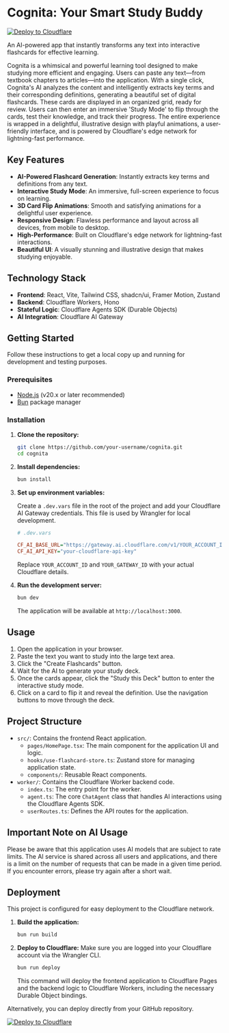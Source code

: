 # Cognita: Your Smart Study Buddy

[![Deploy to Cloudflare](https://deploy.workers.cloudflare.com/button)](https://deploy.workers.cloudflare.com/?url=https://github.com/agogodavid/cognita_inclass_v1)

An AI-powered app that instantly transforms any text into interactive flashcards for effective learning.

Cognita is a whimsical and powerful learning tool designed to make studying more efficient and engaging. Users can paste any text—from textbook chapters to articles—into the application. With a single click, Cognita's AI analyzes the content and intelligently extracts key terms and their corresponding definitions, generating a beautiful set of digital flashcards. These cards are displayed in an organized grid, ready for review. Users can then enter an immersive 'Study Mode' to flip through the cards, test their knowledge, and track their progress. The entire experience is wrapped in a delightful, illustrative design with playful animations, a user-friendly interface, and is powered by Cloudflare's edge network for lightning-fast performance.

## Key Features

-   **AI-Powered Flashcard Generation**: Instantly extracts key terms and definitions from any text.
-   **Interactive Study Mode**: An immersive, full-screen experience to focus on learning.
-   **3D Card Flip Animations**: Smooth and satisfying animations for a delightful user experience.
-   **Responsive Design**: Flawless performance and layout across all devices, from mobile to desktop.
-   **High-Performance**: Built on Cloudflare's edge network for lightning-fast interactions.
-   **Beautiful UI**: A visually stunning and illustrative design that makes studying enjoyable.

## Technology Stack

-   **Frontend**: React, Vite, Tailwind CSS, shadcn/ui, Framer Motion, Zustand
-   **Backend**: Cloudflare Workers, Hono
-   **Stateful Logic**: Cloudflare Agents SDK (Durable Objects)
-   **AI Integration**: Cloudflare AI Gateway

## Getting Started

Follow these instructions to get a local copy up and running for development and testing purposes.

### Prerequisites

-   [Node.js](https://nodejs.org/) (v20.x or later recommended)
-   [Bun](https://bun.sh/) package manager

### Installation

1.  **Clone the repository:**
    ```sh
    git clone https://github.com/your-username/cognita.git
    cd cognita
    ```

2.  **Install dependencies:**
    ```sh
    bun install
    ```

3.  **Set up environment variables:**

    Create a `.dev.vars` file in the root of the project and add your Cloudflare AI Gateway credentials. This file is used by Wrangler for local development.

    ```ini
    # .dev.vars

    CF_AI_BASE_URL="https://gateway.ai.cloudflare.com/v1/YOUR_ACCOUNT_ID/YOUR_GATEWAY_ID/openai"
    CF_AI_API_KEY="your-cloudflare-api-key"
    ```

    Replace `YOUR_ACCOUNT_ID` and `YOUR_GATEWAY_ID` with your actual Cloudflare details.

4.  **Run the development server:**
    ```sh
    bun dev
    ```
    The application will be available at `http://localhost:3000`.

## Usage

1.  Open the application in your browser.
2.  Paste the text you want to study into the large text area.
3.  Click the "Create Flashcards" button.
4.  Wait for the AI to generate your study deck.
5.  Once the cards appear, click the "Study this Deck" button to enter the interactive study mode.
6.  Click on a card to flip it and reveal the definition. Use the navigation buttons to move through the deck.

## Project Structure

-   `src/`: Contains the frontend React application.
    -   `pages/HomePage.tsx`: The main component for the application UI and logic.
    -   `hooks/use-flashcard-store.ts`: Zustand store for managing application state.
    -   `components/`: Reusable React components.
-   `worker/`: Contains the Cloudflare Worker backend code.
    -   `index.ts`: The entry point for the worker.
    -   `agent.ts`: The core `ChatAgent` class that handles AI interactions using the Cloudflare Agents SDK.
    -   `userRoutes.ts`: Defines the API routes for the application.

## Important Note on AI Usage

Please be aware that this application uses AI models that are subject to rate limits. The AI service is shared across all users and applications, and there is a limit on the number of requests that can be made in a given time period. If you encounter errors, please try again after a short wait.

## Deployment

This project is configured for easy deployment to the Cloudflare network.

1.  **Build the application:**
    ```sh
    bun run build
    ```

2.  **Deploy to Cloudflare:**
    Make sure you are logged into your Cloudflare account via the Wrangler CLI.
    ```sh
    bun run deploy
    ```
    This command will deploy the frontend application to Cloudflare Pages and the backend logic to Cloudflare Workers, including the necessary Durable Object bindings.

Alternatively, you can deploy directly from your GitHub repository.

[![Deploy to Cloudflare](https://deploy.workers.cloudflare.com/button)](https://deploy.workers.cloudflare.com/?url=https://github.com/agogodavid/cognita_inclass_v1)